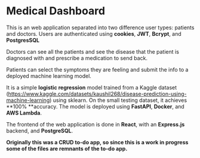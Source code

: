 # Medical Dashboard
This is an web application separated into two difference user types: patients and doctors. 
Users are authenticated using **cookies**, **JWT**, **Bcrypt**, and **PostgresSQL**

Doctors can see all the patients and see the disease that the patient is diagnosed with and prescribe a medication to send back.

Patients can select the symptoms they are feeling and submit the info to a deployed machine learning model.

It is a simple **logistic regression** model trained from a Kaggle dataset (https://www.kaggle.com/datasets/kaushil268/disease-prediction-using-machine-learning) using sklearn. 
On the small testing dataset, it achieves **100% **accuracy. 
The model is deployed using **FastAPI**, **Docker**, and **AWS Lambda**.

The frontend of the web application is done in **React**, with an **Express.js** backend, and **PostgreSQL**.


**Originally this was a CRUD to-do app, so since this is a work in progress some of the files are remnants of the to-do app.**
